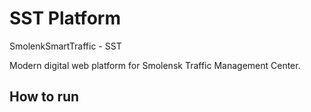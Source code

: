 # SST Platform

SmolenkSmartTraffic - SST

Modern digital web platform for Smolensk Traffic Management Center.

## How to run

